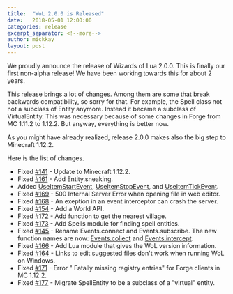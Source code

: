 ```yaml
---
title:  "WoL 2.0.0 is Released"
date:   2018-05-01 12:00:00
categories: release
excerpt_separator: <!--more-->
author: mickkay
layout: post
---
```

We proudly announce the release of Wizards of Lua 2.0.0. This is finally our first non-alpha release!
We have been working towards this for about 2 years.
<!--more-->

This release brings a lot of changes. Among them are some that break backwards compatibility, so sorry for that.
For example, the Spell class not not a subclass of Entity anymore. Instead it became a subclass of VirtualEntity.
This was necessary because of some changes in Forge from MC 1.11.2 to 1.12.2.
But anyway, everything is better now.

As you might have already realized, release 2.0.0 makes also the big step to Minecraft 1.12.2.

Here is the list of changes.

* Fixed [#141](https://github.com/wizards-of-lua/wizards-of-lua/issues/141) - Update to Minecraft 1.12.2.
* Fixed [#161](https://github.com/wizards-of-lua/wizards-of-lua/issues/161) - Add Entity.sneaking.
* Added [UseItemStartEvent](/versions/current/modules/UseItemStartEvent), [UseItemStopEvent](/versions/current/modules/UseItemStopEvent), and [UseItemTickEvent](/versions/current/modules/UseItemTickEvent).
* Fixed [#169](https://github.com/wizards-of-lua/wizards-of-lua/issues/169) - 500 Internal Server Error when opening file in web editor.
* Fixed [#168](https://github.com/wizards-of-lua/wizards-of-lua/issues/168) - An exeption in an event interceptor can crash the server.
* Fixed [#154](https://github.com/wizards-of-lua/wizards-of-lua/issues/154) - Add a World API.
* Fixed [#172](https://github.com/wizards-of-lua/wizards-of-lua/issues/172) - Add function to get the nearest village.
* Fixed [#173](https://github.com/wizards-of-lua/wizards-of-lua/issues/173) - Add Spells module for finding spell entities.
* Fixed [#145](https://github.com/wizards-of-lua/wizards-of-lua/issues/145) - Rename Events.connect and Events.subscribe. The new function names are now: [Events.collect](/versions/current/modules/Events#collect) and [Events.intercept](/versions/current/modules/Events#intercept).
* Fixed [#166](https://github.com/wizards-of-lua/wizards-of-lua/issues/166) - Add Lua module that gives the WoL version information.
* Fixed [#164](https://github.com/wizards-of-lua/wizards-of-lua/issues/164) - Links to edit suggested files don't work when running WoL on Windows.
* Fixed [#171](https://github.com/wizards-of-lua/wizards-of-lua/issues/171) - Error " Fatally missing registry entries" for Forge clients in MC 1.12.2.
* Fixed [#177](https://github.com/wizards-of-lua/wizards-of-lua/issues/177) - Migrate SpellEntity to be a subclass of a "virtual" entity.
